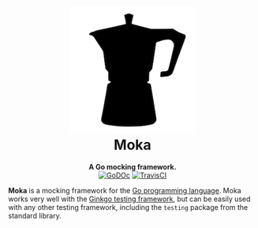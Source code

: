 <h1 align="center">
  <img src="https://raw.githubusercontent.com/gcapizzi/moka/master/images/logo.png" />
  <br />
  Moka
</h1>

<p align="center">
  <strong>A Go mocking framework.</strong>
  <br />
  <a href="https://godoc.org/github.com/gcapizzi/moka"><img alt="GoDOc" src="https://godoc.org/github.com/gcapizzi/moka?status.svg" /></a>
  <a href="https://travis-ci.org/gcapizzi/moka"><img alt="TravisCI" src="https://travis-ci.org/gcapizzi/moka.svg?branch=master" /></a>
</p>

<strong>Moka</strong> is a mocking framework for the [Go programming
language](https://golang.org). Moka works very well with the [Ginkgo testing
framework](http://onsi.github.io/ginkgo), but can be easily used with any other
testing framework, including the `testing` package from the standard library.
